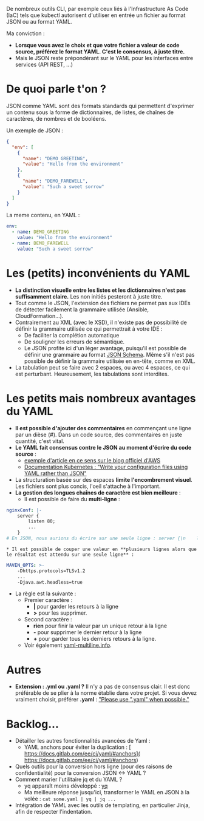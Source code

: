 De nombreux outils CLI, par exemple ceux liés à l'Infrastructure As Code (IaC) tels que kubectl autorisent d'utiliser en entrée un fichier au format JSON ou au format YAML.

Ma conviction : 

* **Lorsque vous avez le choix et que votre fichier a valeur de code source, préférez le format YAML. C'est le consensus, à juste titre.**
* Mais le JSON reste prépondérant sur le YAML pour les interfaces entre services (API REST, ...)

# De quoi parle t'on ?
JSON comme YAML sont des formats standards qui permettent d'exprimer un contenu sous la forme de dictionnaires, de listes, de chaînes de caractères, de nombres et de booléens.

Un exemple de JSON :
```json
{
  "env": [
    {
      "name": "DEMO_GREETING",
      "value": "Hello from the environment"
    },
    {
      "name": "DEMO_FAREWELL",
      "value": "Such a sweet sorrow"
    }
  ]
}
```

La meme contenu, en YAML :
```yaml
env:
  - name: DEMO_GREETING
    value: "Hello from the environment"
  - name: DEMO_FAREWELL
    value: "Such a sweet sorrow"
```

# Les (petits) inconvénients du YAML
* **La distinction visuelle entre les listes et les dictionnaires n'est pas suffisamment claire.** Les non initiés pesteront à juste titre.
* Tout comme le JSON, l'extension des fichiers ne permet pas aux IDEs de détecter facilement la grammaire utilisée (Ansible, CloudFormation...). 
* Contrairement au XML (avec le XSD), il n'existe pas de possibilité de définir la grammaire utilisée ce qui permettrait à votre IDE :
    * De faciliter la complétion automatique
    * De souligner les erreurs de sémantique.
    * Le JSON profite ici d'un léger avantage, puisqu'il est possible de définir une grammaire au format [JSON Schema](https://json-schema.org/). Même s'il n'est pas possible de définir la grammaire utilisée en en-tête, comme en XML.
* La tabulation peut se faire avec 2 espaces, ou avec 4 espaces, ce qui est perturbant. Heureusement, les tabulations sont interdites.

# Les petits mais nombreux avantages du YAML

* **Il est possible d'ajouter des commentaires** en commençant une ligne par un dièse (#). Dans un code source, des commentaires en juste quantité, c'est vital.
* **Le YAML fait consensus contre le JSON au moment d'écrire du code source** :
    * [exemple d'article en ce sens sur le blog officiel d'AWS](https://aws.amazon.com/blogs/mt/the-virtues-of-yaml-cloudformation-and-using-cloudformation-designer-to-convert-json-to-yaml/)
    * [Documentation Kubernetes : "Write your configuration files using YAML rather than JSON"](https://kubernetes.io/docs/concepts/configuration/overview/)
* La structuration basée sur des espaces **limite l'encombrement visuel**. Les fichiers sont plus concis, l'oeil s'attache à l'important.
* **La gestion des longues chaînes de caractère est bien meilleure** :
    * Il est possible de faire du **multi-ligne** :
```yaml
nginxConf: |-
    server {
        listen 80;
        ...
    }
# En JSON, nous aurions du écrire sur une seule ligne : server {\n    listen 80;\n    ...\n}\n
``` 
    * Il est possible de couper une valeur en **plusieurs lignes alors que le résultat est attendu sur une seule ligne** :
```yaml
MAVEN_OPTS: >-
    -Dhttps.protocols=TLSv1.2
    ...
    -Djava.awt.headless=true
```
  * La règle est la suivante :
    * Premier caractère :
        * **\|** pour garder les retours à la ligne
        * **\>** pour les supprimer.
    * Second caractère :
        * **rien** pour finir la valeur par un unique retour à la ligne
        * **\-** pour supprimer le dernier retour à la ligne
        * **\+** pour garder tous les derniers retours à la ligne.
    * Voir également [yaml-multiline.info](https://yaml-multiline.info/).

# Autres

* **Extension : .yml ou .yaml ?** Il n'y a pas de consensus clair. Il est donc préférable de se plier à la norme établie dans votre projet. Si vous devez vraiment choisir, préférer **.yaml** : ["Please use ".yaml" when possible."](https://yaml.org/faq.html) 

# Backlog...

* Détailler les autres fonctionnalités avancées de Yaml :
  * YAML anchors pour éviter la duplication : [ https://docs.gitlab.com/ee/ci/yaml/#anchors]( https://docs.gitlab.com/ee/ci/yaml/#anchors)
* Quels outils pour la conversion hors ligne (pour des raisons de confidentialité) pour la conversion JSON <-> YAML ?
* Comment marier l'utilitaire jq et du YAML ?
    * yq apparaît moins développé : [yq](https://yq.readthedocs.io/en/latest/)
    * Ma meilleure réponse jusqu'ici, transformer le YAML en JSON à la volée : `cat some.yaml | yq | jq ...`
* Intégration de YAML avec les outils de templating, en particulier Jinja, afin de respecter l'indentation.
